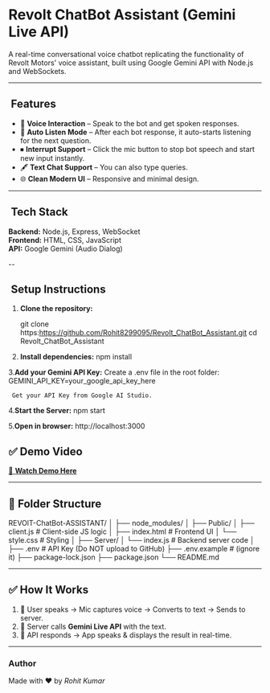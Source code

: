 # Revolt ChatBot Assistant (Gemini Live API)

A real-time conversational voice chatbot replicating the functionality of Revolt Motors' voice assistant, built using Google Gemini API with Node.js and WebSockets.

---

## ​ Features
- 🎤 **Voice Interaction** – Speak to the bot and get spoken responses.
- 🔄 **Auto Listen Mode** – After each bot response, it auto-starts listening for the next question.
- ⏹ **Interrupt Support** – Click the mic button to stop bot speech and start new input instantly.
- 🖋 **Text Chat Support** – You can also type queries.
- 🌐 **Clean Modern UI** – Responsive and minimal design.

---

## ​ Tech Stack
**Backend:** Node.js, Express, WebSocket  
**Frontend:** HTML, CSS, JavaScript  
**API:** Google Gemini (Audio Dialog)

--

## ​ Setup Instructions

1. **Clone the repository:**

   git clone https:https://github.com/Rohit8299095/Revolt_ChatBot_Assistant.git
   cd Revolt_ChatBot_Assistant
2. **Install dependencies:**
      npm install
      
3.**Add your Gemini API Key:**
     Create a .env file in the root folder:
     GEMINI_API_KEY=your_google_api_key_here

     Get your API Key from Google AI Studio.
4.**Start the Server:**
      npm start

5.**Open in browser:**
      http://localhost:3000
      


## ✅ Demo Video
[🎥 **Watch Demo Here**](https://drive.google.com/file/d/1qsxsNyI9a_jowB6YQZ0u-tx6Q_8fkimC/view?usp=drive_link)

---

## 📂 Folder Structure

REVOlT-ChatBot-ASSISTANT/
│
├── node_modules/
│
├── Public/
│ ├── client.js # Client-side JS logic
│ ├── index.html # Frontend UI
│ └── style.css # Styling
│
├── Server/
│ └── index.js # Backend server code
│
├── .env # API Key (Do NOT upload to GitHub)
├── .env.example # (ignore it)
├── package-lock.json
├── package.json
└── README.md

---

## ✅ How It Works
1. 🎤 User speaks → Mic captures voice → Converts to text → Sends to server.  
2. 🔗 Server calls **Gemini Live API** with the text.  
3. 💬 API responds → App speaks & displays the result in real-time.

---

### Author
Made with ❤️ by *Rohit Kumar*
